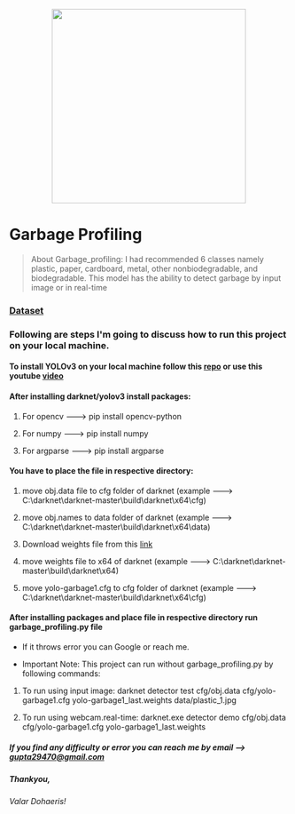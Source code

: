<p align="center">
    <img width="350" height="350" src="https://images.unsplash.com/photo-1605600659908-0ef719419d41?ixlib=rb-1.2.1&ixid=MXwxMjA3fDB8MHxzZWFyY2h8MXx8Z2FyYmFnZSUyMGNhbnxlbnwwfHwwfA%3D%3D&auto=format&fit=crop&w=400&q=60">
</p>

# Garbage Profiling
>About Garbage_profiling: I had recommended 6 classes namely plastic, paper, cardboard, metal, other nonbiodegradable, and biodegradable.
>This model has the ability to detect garbage by input image or in real-time

### [Dataset](https://www.kaggle.com/techsash/waste-classification-data)

### Following are steps I'm going to discuss how to run this project on your local machine.



#### To install YOLOv3 on your local machine follow this [repo](https://github.com/AlexeyAB/darknet) or use this youtube [video](https://www.youtube.com/watch?v=DjO9UtSON6U&t=1189s)

#### After installing darknet/yolov3 install packages:

1. For opencv ---> pip install opencv-python

2. For numpy ---> pip install numpy

3. For argparse ---> pip install argparse

#### You have to place the file in respective directory:

1. move obj.data file to cfg folder of darknet (example ---> C:\darknet\darknet-master\build\darknet\x64\cfg)

2. move obj.names to data folder of darknet (example ---> C:\darknet\darknet-master\build\darknet\x64\data)

3. Download weights file from this [link](https://drive.google.com/file/d/1ngpL0ZAPcJ4WkTEgfUuUDbRzn-Whq8JQ/view?usp=sharing)

4. move weights file to x64 of darknet (example ---> C:\darknet\darknet-master\build\darknet\x64)

5. move yolo-garbage1.cfg to cfg folder of darknet (example ---> C:\darknet\darknet-master\build\darknet\x64\cfg)

#### After installing packages and place file in respective directory run garbage_profiling.py file

- If it throws error you can Google or reach me.

- Important Note: This project can run without garbage_profiling.py by following commands:

1. To run using input image: darknet detector test cfg/obj.data cfg/yolo-garbage1.cfg yolo-garbage1_last.weights data/plastic_1.jpg

2. To run using webcam.real-time: darknet.exe detector demo cfg/obj.data cfg/yolo-garbage1.cfg yolo-garbage1_last.weights

##### If you find any difficulty or error you can reach me by email --> gupta29470@gmail.com

##### Thankyou, 
*Valar Dohaeris!*
